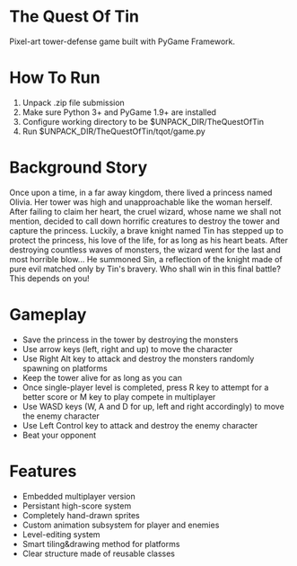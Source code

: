 The Quest Of Tin
=============

Pixel-art tower-defense game built with PyGame Framework.

How To Run
=============
1. Unpack .zip file submission
2. Make sure Python 3+ and PyGame 1.9+ are installed
3. Configure working directory to be $UNPACK_DIR/TheQuestOfTin
4. Run $UNPACK_DIR/TheQuestOfTin/tqot/game.py

Background Story
=============
Once upon a time, in a far away kingdom, there lived a princess named Olivia. Her tower was high and unapproachable like the woman herself. After failing to claim her heart, the cruel wizard, whose name we shall not mention, decided to call down horrific creatures to destroy the tower and capture the princess. Luckily, a brave knight named Tin has stepped up to protect the princess, his love of the life, for as long as his heart beats. After destroying countless waves of monsters, the wizard went for the last and most horrible blow... He summoned Sin, a reflection of the knight made of pure evil matched only by Tin's bravery. Who shall win in this final battle? This depends on you!

Gameplay
=============
* Save the princess in the tower by destroying the monsters
* Use arrow keys (left, right and up) to move the character
* Use Right Alt key to attack and destroy the monsters randomly spawning on platforms
* Keep the tower alive for as long as you can
* Once single-player level is completed, press R key to attempt for a better score or M key to play compete in multiplayer
* Use WASD keys (W, A and D for up, left and right accordingly) to move the enemy character
* Use Left Control key to attack and destroy the enemy character
* Beat your opponent

Features
=============
* Embedded multiplayer version
* Persistant high-score system
* Completely hand-drawn sprites
* Custom animation subsystem for player and enemies
* Level-editing system
* Smart tiling&drawing method for platforms
* Clear structure made of reusable classes
